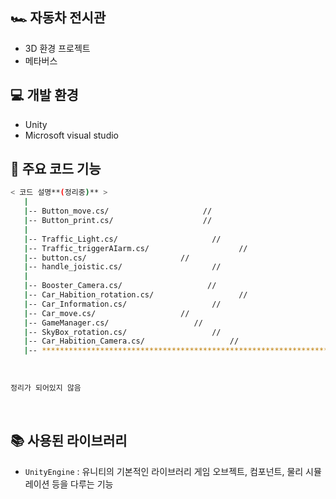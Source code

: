 ## 🏎 자동차 전시관

- 3D 환경 프로젝트
- 메타버스

## 💻 개발 환경
- Unity
- Microsoft visual studio
  
## 📂 주요 코드 기능

```bash
< 코드 설명**(정리중)** >
   |
   |-- Button_move.cs/                     // 
   |-- Button_print.cs/                    // 
   |
   |-- Traffic_Light.cs/                     // 
   |-- Traffic_triggerAIarm.cs/                    //
   |-- button.cs/                     // 
   |-- handle_joistic.cs/                    //
   |
   |-- Booster_Camera.cs/                   //
   |-- Car_Habition_rotation.cs/                   //
   |-- Car_Information.cs/                   //
   |-- Car_move.cs/                   //
   |-- GameManager.cs/                   //
   |-- SkyBox_rotation.cs/                   //
   |-- Car_Habition_Camera.cs/                   //   
   |-- ************************************************************************
```
<br />


```bash
정리가 되어있지 않음
```

<br />

## 📚 사용된 라이브러리

- `UnityEngine` : 유니티의 기본적인 라이브러리 게임 오브젝트, 컴포넌트, 물리 시뮬레이션 등을 다루는 기능
